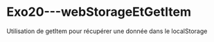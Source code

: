 # Exo20---webStorageEtGetItem
Utilisation de getItem pour récupérer une donnée dans le localStorage
